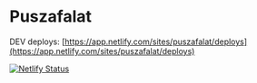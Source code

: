 # Puszafalat

DEV deploys:
[https://app.netlify.com/sites/puszafalat/deploys](https://app.netlify.com/sites/puszafalat/deploys)

[![Netlify Status](https://api.netlify.com/api/v1/badges/acc5798e-23f0-42e3-b773-6d2a8f886fd2/deploy-status)](https://app.netlify.com/sites/puszafalat/deploys)
